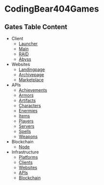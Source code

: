# CodingBear404Games

## Gates Table Content
* Client
    - [Launcher]()
    - [Main]()
    - [RAID]()
    - [Abyss]()
* Websites
    - [Landingpage](https://github.com/CodingBear404Games/landingpage)
    - [Archivepage](https://github.com/CodingBear404Games/archivepage)
    - [Marketplace](https://github.com/CodingBear404Games/marketplace)
* APIs
    - [Achievements](https://github.com/CodingBear404Games/achievements-microservices)
    - [Armors](https://github.com/CodingBear404Games/armors-microservices)
    - [Artifacts](https://github.com/CodingBear404Games/artifacts-microservices)
    - [Characters](https://github.com/CodingBear404Games/characters-microservices)
    - [Enermies](https://github.com/CodingBear404Games/enermies-microservices)
    - [Items](https://github.com/CodingBear404Games/items-microservices)
    - [Players](https://github.com/CodingBear404Games/players-microservices)
    - [Servers](https://github.com/CodingBear404Games/servers-microservices)
    - [Spells](https://github.com/CodingBear404Games/spells-microservices)
    - [Weapons](https://github.com/CodingBear404Games/weapons-microservices)
* Blockchain
    - [Node](https://github.com/CodingBear404Games/gates-node)
* Infrastructure
    - [Platforms]()
    - [Clients]()
    - [Websites]()
    - [APIs]()
    - [Blockchain]()